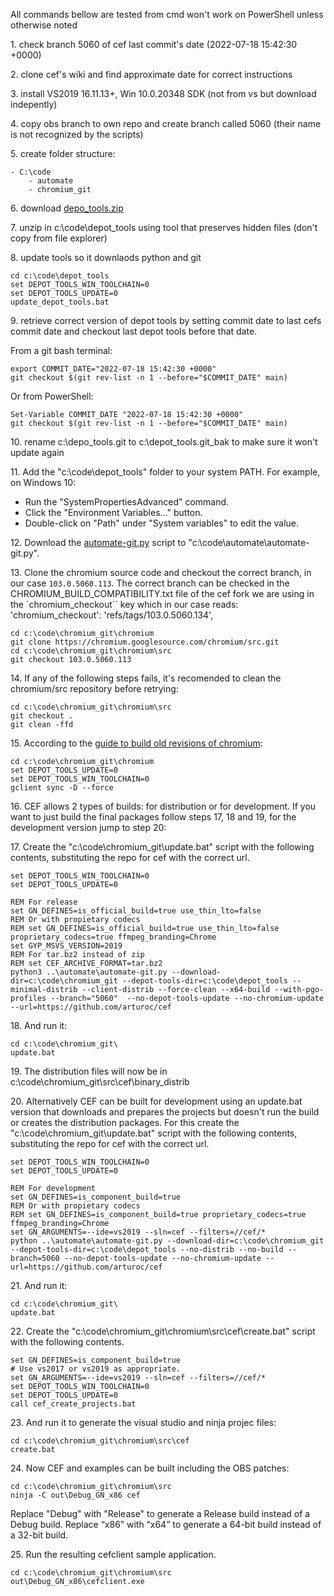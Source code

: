 All commands bellow are tested from cmd won't work on PowerShell unless otherwise noted

1\. check branch 5060 of cef last commit's date (2022-07-18 15:42:30 +0000)

2\. clone cef's wiki and find approximate date for correct instructions

3\. install VS2019 16.11.13+, Win 10.0.20348 SDK (not from vs but download indepently) 

4\. copy obs branch to own repo and create branch called 5060 (their name is not recognized by the scripts)

5\. create folder structure:
```
- C:\code
    - automate
    - chromium_git
```

6\. download [depo_tools.zip](https://storage.googleapis.com/chrome-infra/depot_tools.zip)

7\. unzip in c:\code\depot_tools using tool that preserves hidden files (don't copy from file explorer)

8\. update tools so it downlaods python and git
```
cd c:\code\depot_tools 
set DEPOT_TOOLS_WIN_TOOLCHAIN=0
set DEPOT_TOOLS_UPDATE=0 
update_depot_tools.bat
```
  
9\.  retrieve correct version of depot tools by setting commit date to last cefs commit date and checkout last depot tools before that date. 

From a git bash terminal:
```
export COMMIT_DATE="2022-07-18 15:42:30 +0000" 
git checkout $(git rev-list -n 1 --before="$COMMIT_DATE" main)
```

Or from PowerShell:
```
Set-Variable COMMIT_DATE "2022-07-18 15:42:30 +0000" 
git checkout $(git rev-list -n 1 --before="$COMMIT_DATE" main)
```

10\.  rename c:\depo_tools\.git to c:\depot_tools\.git_bak to make sure it won't update again

11\. Add the "c:\code\depot_tools" folder to your system PATH. For example, on Windows 10:
- Run the "SystemPropertiesAdvanced" command.
- Click the "Environment Variables..." button.
- Double-click on "Path" under "System variables" to edit the value.

12\. Download the [automate-git.py](https://bitbucket.org/chromiumembedded/cef/raw/master/tools/automate/automate-git.py) script to "c:\code\automate\automate-git.py".

13\. Clone the chromium source code and checkout the correct branch, in our case `103.0.5060.113`. The correct branch can be checked in the CHROMIUM_BUILD_COMPATIBILITY.txt file of the cef fork we are using in the `chromium_checkout`` key which in our case reads: 'chromium_checkout': 'refs/tags/103.0.5060.134',
```
cd c:\code\chromium_git\chromium
git clone https://chromium.googlesource.com/chromium/src.git
cd c:\code\chromium_git\chromium\src
git checkout 103.0.5060.113
```

14\. If any of the following steps fails, it's recomended to clean the chromium/src repository before retrying:

```
cd c:\code\chromium_git\chromium\src
git checkout .
git clean -ffd
```

15\. According to the [guide to build old revisions of chromium](https://chromium.googlesource.com/chromium/src/+/main/docs/building_old_revisions.md):
```
cd c:\code\chromium_git\chromium
set DEPOT_TOOLS_UPDATE=0
set DEPOT_TOOLS_WIN_TOOLCHAIN=0
gclient sync -D --force
```

16\. CEF allows 2 types of builds: for distribution or for development. If you want to just build the final packages follow steps 17, 18 and 19, for the development version jump to step 20:

17\. Create the "c:\code\chromium_git\update.bat" script with the following contents, substituting the repo for cef with the correct url.
```
set DEPOT_TOOLS_WIN_TOOLCHAIN=0
set DEPOT_TOOLS_UPDATE=0

REM For release
set GN_DEFINES=is_official_build=true use_thin_lto=false
REM Or with propietary codecs
REM set GN_DEFINES=is_official_build=true use_thin_lto=false proprietary_codecs=true ffmpeg_branding=Chrome
set GYP_MSVS_VERSION=2019
REM For tar.bz2 instead of zip
REM set CEF_ARCHIVE_FORMAT=tar.bz2 
python3 ..\automate\automate-git.py --download-dir=c:\code\chromium_git --depot-tools-dir=c:\code\depot_tools --minimal-distrib --client-distrib --force-clean --x64-build --with-pgo-profiles --branch="5060"  --no-depot-tools-update --no-chromium-update --url=https://github.com/arturoc/cef
```

18\. And run it:
```
cd c:\code\chromium_git\
update.bat
```

19\. The distribution files will now be in c:\code\chromium_git\src\cef\binary_distrib


20\. Alternatively CEF can be built for development using an update.bat version that downloads and prepares the projects but doesn't run the build or creates the distribution packages. For this create the "c:\code\chromium_git\update.bat" script with the following contents, substituting the repo for cef with the correct url.
```
set DEPOT_TOOLS_WIN_TOOLCHAIN=0
set DEPOT_TOOLS_UPDATE=0

REM For development
set GN_DEFINES=is_component_build=true
REM Or with propietary codecs
REM set GN_DEFINES=is_component_build=true proprietary_codecs=true ffmpeg_branding=Chrome
set GN_ARGUMENTS=--ide=vs2019 --sln=cef --filters=//cef/*
python ..\automate\automate-git.py --download-dir=c:\code\chromium_git --depot-tools-dir=c:\code\depot_tools --no-distrib --no-build --branch=5060 --no-depot-tools-update --no-chromium-update --url=https://github.com/arturoc/cef
```

21\. And run it:
```
cd c:\code\chromium_git\
update.bat
```

22\. Create the "c:\code\chromium_git\chromium\src\cef\create.bat" script with the following contents.

```
set GN_DEFINES=is_component_build=true
# Use vs2017 or vs2019 as appropriate.
set GN_ARGUMENTS=--ide=vs2019 --sln=cef --filters=//cef/*
set DEPOT_TOOLS_WIN_TOOLCHAIN=0
set DEPOT_TOOLS_UPDATE=0
call cef_create_projects.bat
```

23\. And run it to generate the visual studio and ninja projec files:
```
cd c:\code\chromium_git\chromium\src\cef
create.bat
```

24\. Now CEF and examples can be built including the OBS patches:
```
cd c:\code\chromium_git\chromium\src
ninja -C out\Debug_GN_x86 cef
```
Replace "Debug" with "Release" to generate a Release build instead of a Debug build. Replace “x86” with “x64” to generate a 64-bit build instead of a 32-bit build.

25\. Run the resulting cefclient sample application.

```
cd c:\code\chromium_git\chromium\src
out\Debug_GN_x86\cefclient.exe
```
